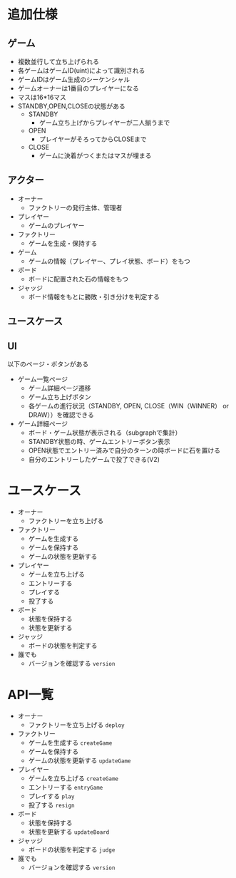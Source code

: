 # 追加仕様
## ゲーム
- 複数並行して立ち上げられる
- 各ゲームはゲームID(uint)によって識別される
- ゲームIDはゲーム生成のシーケンシャル
- ゲームオーナーは1番目のプレイヤーになる
- マスは16*16マス
- STANDBY,OPEN,CLOSEの状態がある
  - STANDBY
    - ゲーム立ち上げからプレイヤーが二人揃うまで
  - OPEN
    - プレイヤーがそろってからCLOSEまで
  - CLOSE
    - ゲームに決着がつくまたはマスが埋まる

## アクター
- オーナー
  - ファクトリーの発行主体、管理者
- プレイヤー
  - ゲームのプレイヤー
- ファクトリー
  - ゲームを生成・保持する
- ゲーム
  - ゲームの情報（プレイヤー、プレイ状態、ボード）をもつ
- ボード
  - ボードに配置された石の情報をもつ
- ジャッジ
  - ボード情報をもとに勝敗・引き分けを判定する

## ユースケース

## UI
以下のページ・ボタンがある
- ゲーム一覧ページ
  - ゲーム詳細ページ遷移
  - ゲーム立ち上げボタン
  - 各ゲームの進行状況（STANDBY, OPEN, CLOSE（WIN（WINNER） or DRAW））を確認できる
- ゲーム詳細ページ
  - ボード・ゲーム状態が表示される（subgraphで集計）
  - STANDBY状態の時、ゲームエントリーボタン表示
  - OPEN状態でエントリー済みで自分のターンの時ボードに石を置ける
  - 自分のエントリーしたゲームで投了できる(V2)

# ユースケース
- オーナー
  - ファクトリーを立ち上げる
- ファクトリー
  - ゲームを生成する
  - ゲームを保持する
  - ゲームの状態を更新する
- プレイヤー
  - ゲームを立ち上げる
  - エントリーする
  - プレイする
  - 投了する
- ボード
  - 状態を保持する
  - 状態を更新する
- ジャッジ
  - ボードの状態を判定する
- 誰でも
  - バージョンを確認する `version`

# API一覧
- オーナー
  - ファクトリーを立ち上げる `deploy`
- ファクトリー
  - ゲームを生成する `createGame`
  - ゲームを保持する
  - ゲームの状態を更新する `updateGame`
- プレイヤー
  - ゲームを立ち上げる `createGame`
  - エントリーする `entryGame`
  - プレイする `play`
  - 投了する `resign`
- ボード
  - 状態を保持する
  - 状態を更新する `updateBoard`
- ジャッジ
  - ボードの状態を判定する `judge`
- 誰でも
  - バージョンを確認する `version`